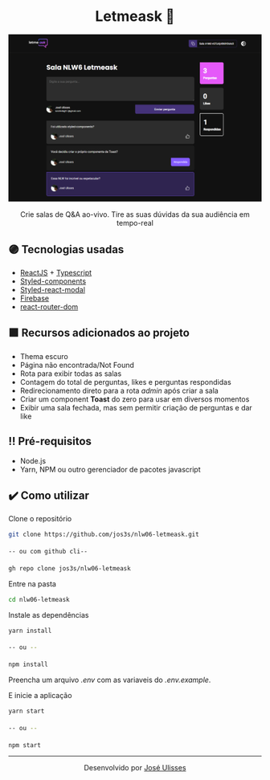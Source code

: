<h1 align="center">Letmeask 💬</h1>

![Letmeask](./.github/letmeask.png)

<p align="center">
  Crie salas de Q&amp;A ao-vivo. Tire as suas dúvidas da sua audiência em tempo-real
</p>

## :purple_circle: Tecnologias usadas

- [ReactJS](https://reactjs.org/) + [Typescript](https://www.typescriptlang.org/)
- [Styled-components](https://styled-components.com/)
- [Styled-react-modal](https://github.com/AlexanderRichey/styled-react-modal#readme)
- [Firebase](https://firebase.google.com/)
- [react-router-dom](https://reactrouter.com/web/guides/quick-start)

## :purple_square: Recursos adicionados ao projeto

- Thema escuro
- Página não encontrada/Not Found
- Rota para exibir todas as salas
- Contagem do total de perguntas, likes e perguntas respondidas
- Redirecionamento direto para a rota *admin* após criar a sala
- Criar um component **Toast** do zero para usar em diversos momentos
- Exibir uma sala fechada, mas sem permitir criação de perguntas e dar like

## :bangbang: Pré-requisitos

- Node.js
- Yarn, NPM ou outro gerenciador de pacotes javascript

## :heavy_check_mark: Como utilizar

Clone o repositório

```bash
git clone https://github.com/jos3s/nlw06-letmeask.git

-- ou com github cli--

gh repo clone jos3s/nlw06-letmeask
```

Entre na pasta

```bash
cd nlw06-letmeask
```

Instale as dependências

```bash
yarn install 

-- ou --

npm install
```

Preencha um arquivo *.env* com as variaveis do *.env.example*.

E inicie a aplicação

```bash
yarn start 

-- ou --

npm start
```

---  

<p align="center">
  Desenvolvido  por <a href="https://github.com/jos3s">José Ulisses </a>
</p>

